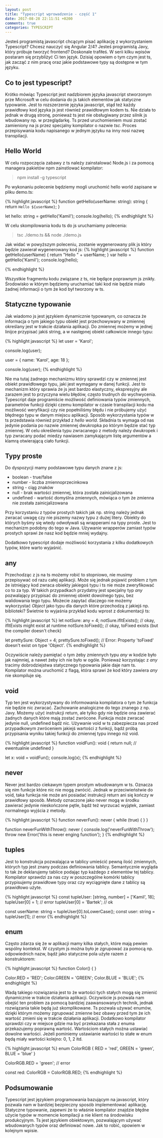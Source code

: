 ```yaml
---
layout: post
title: "Typescript wprowadzenie - część 1"
date: 2017-08-28 22:11:51 +0200
comments: true
categories: TYPESCRIPT
---
```

Jesteś programistą javascript chcącym pisać aplikację z wykorzystaniem Typescript? Chcesz nauczyć się Angular 2/4? Jesteś programistą Javy, który próbuje tworzyć frontend?
Doskonale trafiłeś. W serii kilku wpisów postaram się przybliżyć Ci ten język. Dzisiaj opowiem o tym czym jest ts, jak zacząć z nim pracę oraz jakie podstawowe typy
są dostępne w tym języku.

<!--more-->

## Co to jest typescript?

Krótko mówiąc Typescript jest nadzbiorem języka javascript stworzonym prze Microsoft w celu dodania do js takich elementów jak statyczne typowanie. Jest to rozszerzenie języka
javascript, stąd też każdy prawidłowy kod języka js jest również prawidłowym kodem ts. Nie działa to jednak w drugą stronę, ponieważ ts jest nie obsługiwany przez silnik js wbudowany
np. w przeglądarkę. Ts przed uruchomieniem musi zostać zamieniony na js przez specjalny kompilator o nazwie _tsc_. Proces przepisywania kodu napisanego w jednym języku na inny nosi nazwę transpilacji.

## Hello World

W celu rozpoczęcia zabawy z ts należy zainstalować Node.js i za pomocą managera pakietów npm zainstlować kompilator:
> npm install -g typescript

Po wykonaniu polecenie będziemy mogli uruchomić hello world zapisane w pliku demo.ts:

{% highlight javascript %}
function getHello(userName: string): string {
    return `Hello ${userName}`;
}

let hello: string = getHello('Kamil');
console.log(hello);
{% endhighlight %}

W celu skompilowania kodu ts do js uruchamiamy polecenia:
> tsc ./demo.ts && node ./demo.js

Jak widać w powyższym poleceniu, zostanie wygenerowany plik js który będzie zawierał wygenerowany kod js:
{% highlight javascript %}
function getHello(userName) {
    return "Hello " + userName;
}
var hello = getHello('Kamil');
console.log(hello);

{% endhighlight %}

Wszystkie fragmentu kodu związane z ts, nie będące poprawnym js znikły. Środowisko w którym będziemy uruchamiać taki kod nie będzie miało żadnej informacji
o tym że kod był tworzony w ts.

## Statyczne typowanie

Jak wiadomo js jest językiem dynamicznie typowanym, co oznacza że informacja o tym jakiego typu obiekt jest przechowywany w zmiennej określany jest w trakcie działania
aplikacji. Do zmiennej możemy w jednej linijce przypisać jakiś string, a w następnej obiekt całkowicie innego typu:

{% highlight javascript %}
let user = 'Karol';

console.log(user);

user = {
    name: 'Karol',
    age: 18
};

console.log(user);
{% endhighlight %}

Nie ma tutaj żadnego mechanizmu który sprawdzi czy w zmiennej jest obiekt prawidłowego typu, jaki jest wymagany w danej funkcji. Jest to mechanizm który sprawia że js jest
bardzo elastyczny, ekspresyjny ale zarazem jest to przyczyna wielu błędów, często trudnych do wychwycenia. Typescript daje programiście możliwość definiowania typów zmiennych, parametrów funkcji
dzięki czemu kompilator w czasie transpilacji kodu ma możliwość weryfikacji czy nie popełniliśmy błędu i nie próbujemy użyć błędnego typu w danym miejscu aplikacji. Sposób wykorzystania typów
w ts przedstawia również przykład z _hello world_. Składnia ts wymaga od nas jedynie podania po nazwie zmiennej dwukropka
po którym będzie stać typ zmiennej. W celu określenia typu zwracanego z metody należy dwukropek i typ zwracany podać miedzy nawiasem zamykającym listę argumentów a klamrą
otwierającą ciało funkcji.


## Typy proste
Do dyspozycji mamy podstawowe typu danych znane z js:

* boolean - true/false
* number - liczba zmiennoprzecinkowa
* string - ciąg znaków
* null - brak wartości zmiennej, która została zainicjalizowana
* undefined - wartość domyślna zmiennych, mówiąca o tym że zmienna nie została zainicjalizowana

Przy korzystaniu z typów prostych takich jak np. string należy jednak zwracać uwagę czy nie piszemy nazwy typu z dużej litery. Obiekty do których byśmy się wtedy odwoływali są
wrapperami na typy proste. Jest to mechanizm podobny do tego w Java. Używanie wrapperów zamiast typów prostych sprawi że nasz kod będzie mniej wydajny.

Dodatkowo typescript dodaje możliwość korzystania z kilku dodatkowych typów, które warto wyjaśnić.

## any
Przechodząc z js na ts możemy robić to stopniowo, nie musimy przepisywać od razu całej aplikacji. Może się jednak pojawić problem z tym że istniejący kod zwraca obiekty
jakiegoś typu i ts nie może zweryfikować co to za typ. W takich przypadkach przydatny jest specjalny typ _any_ pozwalający przypisać do zmiennej obiekt dowolnego typu, bez walidowania tego typu.
Możecie zapytać dlaczego nie możemy wykorzystać _Object_ jako typu dla danych które przechodzą z jakiejś np. biblioteki? Świetnie to wyjaśnia przykład kodu wprost z dokumentacji ts:

{% highlight javascript %}
let notSure: any = 4;
notSure.ifItExists(); // okay, ifItExists might exist at runtime
notSure.toFixed(); // okay, toFixed exists (but the compiler doesn't check)
 
let prettySure: Object = 4;
prettySure.toFixed(); // Error: Property 'toFixed' doesn't exist on type 'Object'.
{% endhighlight %}

Oczywiście należy pamiętać o tym żeby zmiennych typu _any_ w kodzie było jak najmniej, a nawet żeby ich nie było w ogóle. Ponieważ korzystając z _any_ tracimy dobrodziejstwa statycznego
typowania jakie daje nam ts. Kompilator można uruchomić z flagą, która sprawi że kod który zawiera _any_ nie skompiluje się.

## void
Typ ten jest wykorzystywany do informowania kompilatora o tym że funkcja nie będzie nic zwracać. Zachowanie analogiczne do tego znanego z np. Javy. Możemy użyć instrukcji
return, ale tylko gdy nie będzie ona zawierać żadnych danych które mają zostać zwrócone. Funkcja może zwracać jedynie null, undefined bądź nic. Używanie void w ts zabezpiecza nas przed
przypadkowym zwróceniem jakiejś wartości z funkcji, bądź próbą przypisania wyniku takiej funkcji do zmiennej typu innego niż void.

{% highlight javascript %}
function voidFun(): void {
    return null; // ewentualnie undefined
}

let x: void = voidFun();
console.log(x);
{% endhighlight %}

## never
Never jest bardzo ciekawym typem prostym wbudowanym w ts. Oznacza się nim funkcje które nic nie mogą zwrócić. Jednak w przeciwieństwie do void, taka funkcja nie może
ani posiadać instrukcji return ani się kończy w prawidłowy sposób. Metody oznaczone jako never mogą w środku zawierać jedynie nieskończone pętle, bądź też wyrzucać wyjątek,
zamiast normalnego wyjścia z metody.

{% highlight javascript %}
function neverFun(): never {
    while (true) {
    }
}

function neverFunWithThrow(): never {
    console.log('neverFunWithThrow');
    throw new Error('this is never enging function');
}
{% endhighlight %}

## tuples
Jest to konstrukcja pozwalająca w tablicy umieścić pewną ilość zmiennych, których typ jest znany podczas definiowania tablicy. Semantycznie wygląda to tak że deklarujemy
tablice podając typ każdego z elementów tej tablicy. Kompilator sprawdzi za nas czy w poszczególne komórki tablicy przypisujemy prawidłowe typy oraz czy wyciągnięte dane
z tablicy są prawidłowo użyte.

{% highlight javascript %}
const tupleUser: [string, number] = ['Kamil', 18];
tupleUser[0] = 1; // error
tupleUser[0] = 'Bartek'; // ok

const userName: string = tupleUser[0].toLowerCase();
const user: string = tupleUser[1]; // error
{% endhighlight %}

## enum
Często zdarza się że w aplikacji mamy kilka stałych, które mają pewien wspólny kontekst. W czystym js można było je zgrupować za pomocą np. odpowiednich nazw, bądź
jako statyczne pola użyte razem z konstruktorem:

{% highlight javascript %}
function Color() { }

Color.RED = 'RED';
Color.GREEN = 'GREEN';
Color.BLUE = 'BLUE';
{% endhighlight %}

Wadą takiego rozwiązania jest to że wartości tych stałych mogą się zmienić dynamicznie w trakcie działania aplikacji. Oczywiście js pozwala nam obejść ten problem za pomocą
bardziej zaawansowanych technik, jednak rozwiązania takie będą już skomplikowane. Ts pozwala używać enumów, dzięki którym możemy zgrupować zmienne bez obawy przed tym że ich wartość zmieni się w trakcie działania aplikacji. Dodatkowo kompilator sprawdzi czy w miejsce gdzie ma być przekazana stała z enuma przekazujemy poprawną wartość. Wartościom stałych można ustawiać dowolne wartości. Jeżeli pominiemy ustawianie wartości to stałe w enum będą miały wartości kolejno: 0, 1, 2 itd.

{% highlight javascript %}
enum ColorRGB {
    RED =  'red',
    GREEN = 'green',
    BLUE = 'blue'
}

ColorRGB.RED = 'green'; // error

const red: ColorRGB = ColorRGB.RED;
{% endhighlight %}

## Podsumowanie
Typescript jest językiem programowania bazującym na javascript, który pozwala nam w bardziej bezpieczny sposób implementować aplikację. Statyczne typowanie, zapewni że
to właśnie kompilator znajdzie błędne użycie typów w momencie kompilacji a nie klient na środowisku produkcyjnym. Ts jest językiem obiektowym, pozwalającym używać wbudowanych
typów oraz definiować nowe. Jak to robić, opowiem w kolejnym wpisie.